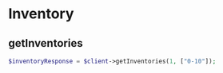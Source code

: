 # Inventory

## getInventories

```php
$inventoryResponse = $client->getInventories(1, ["0-10"]);
```